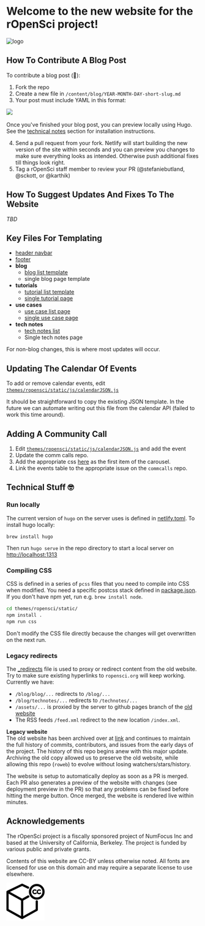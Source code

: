 # Welcome to the new website for the rOpenSci project!

![logo](https://camo.githubusercontent.com/3e3b4c621878afddfe80f1e22d718ef947292f29/68747470733a2f2f7261776769742e636f6d2f726f70656e7363692f6c6f676f732f6d61737465722f69636f6e5f6c6574746572696e675f636f6c6f722e737667)


## How To Contribute A Blog Post

To contribute a blog post (🙏):

1. Fork the repo
2. Create a new file in `/content/blog/YEAR-MONTH-DAY-short-slug.md`
3. Your post must include YAML in this format:


![](https://i.imgur.com/FJmNCVf.png)

Once you've finished your blog post, you can preview locally using Hugo. See the [technical notes](https://github.com/ropensci/roweb2#technical-stuff-) section for installation instructions. 

4. Send a pull request from your fork. Netlify will start building the new version of the site within seconds and you can preview you changes to make sure everything looks as intended. Otherwise push additional fixes till things look right.
5. Tag a rOpenSci staff member to review your PR (@stefaniebutland, @sckott, or @karthik)


## How To Suggest Updates And Fixes To The Website

_TBD_

## Key Files For Templating

- [header navbar](https://github.com/ropensci/roweb2/blob/master/themes/ropensci/layouts/partials/navbar.html)
- [footer](https://github.com/ropensci/roweb2/blob/master/themes/ropensci/layouts/partials/footer.html)
- **blog**
	- [blog list template](https://github.com/ropensci/roweb2/blob/master/themes/ropensci/layouts/_default/list.html)
	- single blog page template
- **tutorials**
	- [tutorial list template](https://github.com/ropensci/roweb2/blob/master/themes/ropensci/layouts/tutorials/list.html)
	- [single tutorial page](https://github.com/ropensci/roweb2/blob/master/themes/ropensci/layouts/tutorials/single.html)
- **use cases**
	- [use case list page](https://github.com/ropensci/roweb2/blob/master/themes/ropensci/layouts/usecases/list.html)
	- [single use case page](https://github.com/ropensci/roweb2/blob/master/themes/ropensci/layouts/usecases/single.html)
- **tech notes**
	- [tech notes list](https://github.com/ropensci/roweb2/blob/master/themes/ropensci/layouts/technotes/list.html)
	- Single tech notes page

For non-blog changes, this is where most updates will occur.

## Updating The Calendar Of Events

To add or remove calendar events, edit [`themes/ropensci/static/js/calendarJSON.js`](https://github.com/ropensci/roweb2/blob/master/themes/ropensci/static/js/calendarJSON.js)

It should be straightforward to copy the existing JSON template. In the future we can automate writing out this file from the calendar API (failed to work this time around).

## Adding A Community Call

1. Edit [`themes/ropensci/static/js/calendarJSON.js`](https://github.com/ropensci/roweb2/blob/master/themes/ropensci/static/js/calendarJSON.js) and add the event
2. Update the comm calls repo.
3. Add the appropriate css [here](https://github.com/ropensci/roweb2/blob/master/themes/ropensci/static/css/slider.pcss#L75-L96) as the first item of the carousel.
4. Link the events table to the appropriate issue on the `commcalls` repo.


## Technical Stuff 🤓

### Run locally

The current version of `hugo` on the server uses is defined in [netlify.toml](netlify.toml). To install hugo locally:

```
brew install hugo
```

Then run `hugo serve` in the repo directory to start a local server on [http://localhost:1313](http://localhost:1313)

### Compiling CSS

CSS is defined in a series of `pcss` files that you need to compile into CSS when modified.
You need a specific postcss stack defined in [package.json](themes/ropensci/static/package.json).
If you don't have npm yet, run e.g. `brew install node`. 

```sh
cd themes/ropensci/static/
npm install .
npm run css
```

Don't modify the CSS file directly because the changes will get overwritten on the next run.

### Legacy redirects

The [\_redirects](public/_redirects) file is used to proxy or redirect content from the old website. Try to make sure existing hyperlinks to `ropensci.org` will keep working. Currently we have:

 - `/blog/blog/...` redirects to `/blog/...`
 - `/blog/technotes/...` redirects to `/technotes/...`
 - `/assets/...` is proxied by the server to github pages branch of the [old website](https://github.com/ropensci/roweb/tree/gh-pages/assets)
 - The RSS feeds `/feed.xml` redirect to the new location `/index.xml`.


**Legacy website**  
The old website has been archived over at [link]() and continues to maintain the full history of commits, contributors, and issues from the early days of the project. The history of this repo begins anew with this major update. Archiving the old copy allowed us to preserve the old website, while allowing this repo (`roweb`) to evolve without losing watchers/stars/history.

The website is setup to automatically deploy as soon as a PR is merged. Each PR also generates a preview of the website with changes (see deployment preview in the PR) so that any problems can be fixed before hitting the merge button. Once merged, the website is rendered live within minutes.

## Acknowledgements

The rOpenSci project is a fiscally sponsored project of NumFocus Inc and based at the University of California, Berkeley. The project is funded by various public and private grants.

Contents of this website are CC-BY unless otherwise noted. All fonts are licensed for use on this domain and may require a separate license to use elsewhere.

![](ccby.png)

